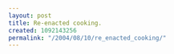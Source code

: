 ```yaml
---
layout: post
title: Re-enacted cooking.
created: 1092143256
permalink: "/2004/08/10/re_enacted_cooking/"
---
```


